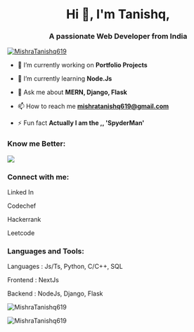 <h1 align="center">Hi 👋, I'm Tanishq,</h1>
<h3 align="center">A passionate Web Developer from India</h3>

<p align="left"> <a href="https://github.com/ryo-ma/github-profile-trophy"><img src="https://github-profile-trophy.vercel.app/?username=MishraTanishq619" alt="MishraTanishq619" /></a> </p>


- 🔭 I’m currently working on **Portfolio Projects**

- 🌱 I’m currently learning **Node.Js**

- 💬 Ask me about **MERN, Django, Flask**

- 📫 How to reach me **mishratanishq619@gmail.com**

- ⚡ Fun fact **Actually I am the ,, 'SpyderMan'**


<h3>Know me Better:</h3>
<p align="left">
<a href = "https://holopin.io/@mishratanishq619"> <img src="https://holopin.me/@mishratanishq619"></img> <a/>
</p>

<h3 align="left">Connect with me:</h3>
<p align="left">

<p>Linked In</p>
<p>Codechef</p>
<p>Hackerrank</p>
<p>Leetcode</p>
</p>

<h3 align="left">Languages and Tools:</h3>
<p align="left">
  <p>Languages : Js/Ts, Python, C/C++, SQL</p>
  <p>Frontend : NextJs</p>
  <p>Backend : NodeJs, Django, Flask</p>
</p>

<p><img align="center" src="https://github-readme-stats.vercel.app/api/top-langs?username=MishraTanishq619&show_icons=true&locale=en&layout=compact" alt="MishraTanishq619" /></p>

<p><img align="center" src="https://github-readme-streak-stats.herokuapp.com/?user=MishraTanishq619&" alt="MishraTanishq619" /></p>
